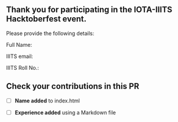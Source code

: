 
Thank you for participating in the IOTA-IIITS Hacktoberfest event.
---

Please provide the following details:

Full Name:

IIITS email:

IIITS Roll No.:


Check your contributions in **this** PR
---
- [ ] **Name added** to index.html
- [ ] **Experience added** using a Markdown file


